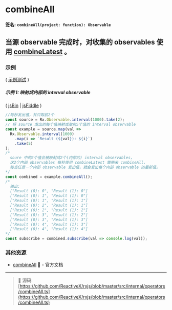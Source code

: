 # combineAll

#### 签名: `combineAll(project: function): Observable`

## 当源 observable 完成时，对收集的 observables 使用 [combineLatest](combinelatest.md) 。

### 示例

( [示例测试](https://github.com/btroncone/learn-rxjs/blob/master/operators/specs/combination/combineall-spec.ts) )

##### 示例 1: 映射成内部的 interval observable

( [jsBin](http://jsbin.com/cokinogime/edit?js,console) |
[jsFiddle](https://jsfiddle.net/btroncone/pvj1nbLa/) )

```js
//每秒发出值，并只取前2个
const source = Rx.Observable.interval(1000).take(2);
// 将 source 发出的每个值映射成取前5个值的 interval observable 
const example = source.map(val =>
  Rx.Observable.interval(1000)
    .map(i => `Result (${val}): ${i}`)
    .take(5)
);
/*
  soure 中的2个值会被映射成2个(内部的) interval observables，
  这2个内部 observables 每秒使用 combineLatest 策略来 combineAll，
  每当任意一个内部 observable 发出值，就会发出每个内部 observable 的最新值。
*/
const combined = example.combineAll();
/*
  输出:
  ["Result (0): 0", "Result (1): 0"]
  ["Result (0): 1", "Result (1): 0"]
  ["Result (0): 1", "Result (1): 1"]
  ["Result (0): 2", "Result (1): 1"]
  ["Result (0): 2", "Result (1): 2"]
  ["Result (0): 3", "Result (1): 2"]
  ["Result (0): 3", "Result (1): 3"]
  ["Result (0): 4", "Result (1): 3"]
  ["Result (0): 4", "Result (1): 4"]
*/
const subscribe = combined.subscribe(val => console.log(val));
```


### 其他资源

* [combineAll](http://cn.rx.js.org/class/es6/Observable.js~Observable.html#instance-method-combineAll) :newspaper: - 官方文档

---
> :file_folder: 源码:  [https://github.com/ReactiveX/rxjs/blob/master/src/internal/operators/combineAll.ts](https://github.com/ReactiveX/rxjs/blob/master/src/internal/operators/combineAll.ts)
